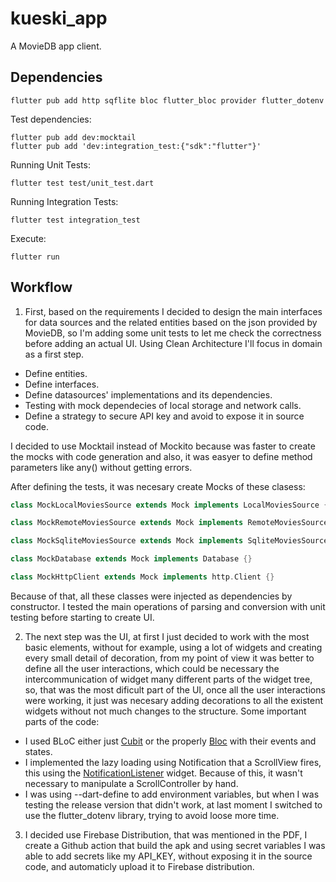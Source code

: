 # kueski_app

A MovieDB app client.

## Dependencies

```
flutter pub add http sqflite bloc flutter_bloc provider flutter_dotenv
```

Test dependencies:

```
flutter pub add dev:mocktail
flutter pub add 'dev:integration_test:{"sdk":"flutter"}'
```

Running Unit Tests:

```
flutter test test/unit_test.dart
```

Running Integration Tests:

```
flutter test integration_test
```

Execute:

```
flutter run
```

## Workflow

1. First, based on the requirements I decided to design the main interfaces for
data sources and the related entities based on the json provided by MovieDB,
so I'm adding some unit tests to let me check the correctness before adding an
actual UI. Using Clean Architecture I'll focus in domain as a first step.

 - Define entities.
 - Define interfaces.
 - Define datasources' implementations and its dependencies.
 - Testing with mock dependecies of local storage and network calls.
 - Define a strategy to secure API key and avoid to expose it in source code.

I decided to use Mocktail instead of Mockito because was faster to create
the mocks with code generation and also, it was easyer to define method
parameters like any() without getting errors.

After defining the tests, it was necesary create Mocks of these clasess:

```dart
class MockLocalMoviesSource extends Mock implements LocalMoviesSource {}

class MockRemoteMoviesSource extends Mock implements RemoteMoviesSource {}

class MockSqliteMoviesSource extends Mock implements SqliteMoviesSource {}

class MockDatabase extends Mock implements Database {}

class MockHttpClient extends Mock implements http.Client {}
```

Because of that, all these classes were injected as dependencies by
constructor. I tested the main operations of parsing and conversion
with unit testing before starting to create UI.

2. The next step was the UI, at first I just decided to work with the most
basic elements, without for example, using a lot of widgets and creating
every small detail of decoration, from my point of view it was better to
define all the user interactions, which could be necessary the
intercommunication of widget many different parts of the widget tree, so,
that was the most dificult part of the UI, once all the user interactions
were working, it just was necesary adding decorations to all the existent
widgets without not much changes to the structure. Some important parts of
the code:

 - I used BLoC either just [Cubit](./lib/ui/blocs/pages_bloc.dart) or
 the properly [Bloc](./lib/ui/blocs/pagination_view/pagination_view_bloc.dart)
 with their events and states.
 - I implemented the lazy loading using Notification that a ScrollView fires,
 this using the [NotificationListener](./lib/ui/widgets/movie_list_widget.dart)
 widget. Because of this, it wasn't necessary to manipulate a ScrollController
 by hand.
 - I was using --dart-define to add environment variables, but when I was testing
 the release version that didn't work, at last moment I switched to use the
 flutter_dotenv library, trying to avoid loose more time.

3. I decided use Firebase Distribution, that was mentioned in the PDF, I create
a Github action that build the apk and using secret variables I was able to add
secrets like my API_KEY, without exposing it in the source code, and automaticly
upload it to Firebase distribution.
